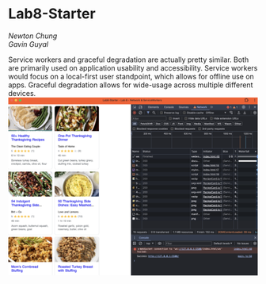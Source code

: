 # Lab8-Starter
*Newton Chung* <br />
*Gavin Guyal* <br />

Service workers and graceful degradation are actually pretty similar. Both are primarily used on application usability and accessibility. Service workers would focus on a local-first user standpoint, which allows for offline use on apps. Graceful degradation allows for wide-usage across multiple different devices. 
 ![pwa.png](pwa.png)
